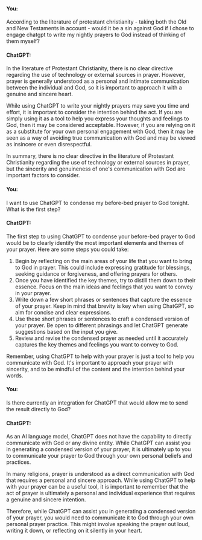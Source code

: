 #### You:
According to the literature of protestant christianity - taking both the Old and New Testaments in account - would it be a sin against God if I chose to engage chatgpt to write my nightly prayers to God instead of thinking of them myself?

#### ChatGPT:
In the literature of Protestant Christianity, there is no clear directive regarding the use of technology or external sources in prayer. However, prayer is generally understood as a personal and intimate communication between the individual and God, so it is important to approach it with a genuine and sincere heart.

While using ChatGPT to write your nightly prayers may save you time and effort, it is important to consider the intention behind the act. If you are simply using it as a tool to help you express your thoughts and feelings to God, then it may be considered acceptable. However, if you are relying on it as a substitute for your own personal engagement with God, then it may be seen as a way of avoiding true communication with God and may be viewed as insincere or even disrespectful.

In summary, there is no clear directive in the literature of Protestant Christianity regarding the use of technology or external sources in prayer, but the sincerity and genuineness of one's communication with God are important factors to consider.

#### You:
I want to use ChatGPT to condense my before-bed prayer to God tonight. What is the first step?

#### ChatGPT:
The first step to using ChatGPT to condense your before-bed prayer to God would be to clearly identify the most important elements and themes of your prayer. Here are some steps you could take:

1. Begin by reflecting on the main areas of your life that you want to bring to God in prayer. This could include expressing gratitude for blessings, seeking guidance or forgiveness, and offering prayers for others.
2. Once you have identified the key themes, try to distill them down to their essence. Focus on the main ideas and feelings that you want to convey in your prayer.
3. Write down a few short phrases or sentences that capture the essence of your prayer. Keep in mind that brevity is key when using ChatGPT, so aim for concise and clear expressions.
4. Use these short phrases or sentences to craft a condensed version of your prayer. Be open to different phrasings and let ChatGPT generate suggestions based on the input you give.
5. Review and revise the condensed prayer as needed until it accurately captures the key themes and feelings you want to convey to God.

Remember, using ChatGPT to help with your prayer is just a tool to help you communicate with God. It's important to approach your prayer with sincerity, and to be mindful of the content and the intention behind your words.

#### You:
Is there currently an integration for ChatGPT that would allow me to send the result directly to God?

#### ChatGPT:
As an AI language model, ChatGPT does not have the capability to directly communicate with God or any divine entity. While ChatGPT can assist you in generating a condensed version of your prayer, it is ultimately up to you to communicate your prayer to God through your own personal beliefs and practices.

In many religions, prayer is understood as a direct communication with God that requires a personal and sincere approach. While using ChatGPT to help with your prayer can be a useful tool, it is important to remember that the act of prayer is ultimately a personal and individual experience that requires a genuine and sincere intention.

Therefore, while ChatGPT can assist you in generating a condensed version of your prayer, you would need to communicate it to God through your own personal prayer practice. This might involve speaking the prayer out loud, writing it down, or reflecting on it silently in your heart.